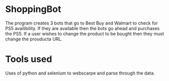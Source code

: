 # ShoppingBot

The program creates 3 bots that go to Best Buy and Walmart to check for PS5 availibility. If they are available then the bots go ahead and purchases the PS5. If a user wishes to change the product to be bought then they must change the prouducta URL. 

# Tools used

Uses of python and selenium to webscarpe and parse through the data.
